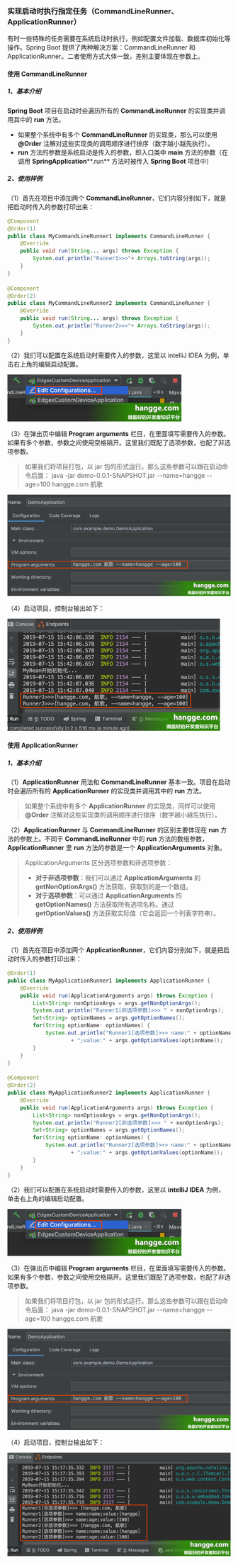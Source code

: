 ### 实现启动时执行指定任务（CommandLineRunner、ApplicationRunner）

有时一些特殊的任务需要在系统启动时执行，例如配置文件加载、数据库初始化等操作。Spring Boot 提供了两种解决方案：CommandLineRunner 和 ApplicationRunner。二者使用方式大体一致，差别主要体现在参数上。

#### 使用 CommandLineRunner

##### 1、基本介绍

**Spring Boot** 项目在启动时会遍历所有的 **CommandLineRunner** 的实现类并调用其中的 **run** 方法。

- 如果整个系统中有多个 **CommandLineRunner** 的实现类，那么可以使用 **@Order** 注解对这些实现类的调用顺序进行排序（数字越小越先执行）。
- **run** 方法的参数是系统启动是传入的参数，即入口类中 **main** 方法的参数（在调用 **SpringApplication****.run** 方法时被传入 **Spring Boot** 项目中）

##### 2、使用样例

（1）首先在项目中添加两个 **CommandLineRunner**，它们内容分别如下，就是把启动时传入的参数打印出来：

```java
@Component
@Order(1)
public class MyCommandLineRunner1 implements CommandLineRunner {
    @Override
    public void run(String... args) throws Exception {
        System.out.println("Runner1>>>"+ Arrays.toString(args));
    }
}
 
@Component
@Order(2)
public class MyCommandLineRunner2 implements CommandLineRunner {
    @Override
    public void run(String... args) throws Exception {
        System.out.println("Runner2>>>"+ Arrays.toString(args));
    }
}
```

（2）我们可以配置在系统启动时需要传入的参数，这里以 intelliJ IDEA 为例，单击右上角的编辑启动配置。

![原文:SpringBoot - 实现启动时执行指定任务（CommandLineRunner、ApplicationRunner）](实现启动时执行指定任务（CommandLineRunner、ApplicationRunner）.assets/201907151444328495.png)

（3）在弹出页中编辑 **Program arguments** 栏目，在里面填写需要传入的参数。如果有多个参数，参数之间使用空格隔开。这里我们既配了选项参数，也配了非选项参数。

>如果我们将项目打包，以 jar 包的形式运行。那么这些参数可以跟在启动命令后面：
>java  -jar demo-0.0.1-SNAPSHOT.jar --name=hangge --age=100 hangge.com 航歌

![原文:SpringBoot - 实现启动时执行指定任务（CommandLineRunner、ApplicationRunner）](实现启动时执行指定任务（CommandLineRunner、ApplicationRunner）.assets/2019071515351449817.png)

（4）启动项目，控制台输出如下：

![原文:SpringBoot - 实现启动时执行指定任务（CommandLineRunner、ApplicationRunner）](实现启动时执行指定任务（CommandLineRunner、ApplicationRunner）.assets/2019071515440392897.png)



#### 使用 ApplicationRunner

##### 1、基本介绍

（1）**ApplicationRunner** 用法和 **CommandLineRunner** 基本一致。项目在启动时会遍历所有的 **ApplicationRunner** 的实现类并调用其中的 **run** 方法。

>如果整个系统中有多个 **ApplicationRunner** 的实现类，同样可以使用 **@Order** 注解对这些实现类的调用顺序进行排序（数字越小越先执行）。

（2）**ApplicationRunner** 与 **CommandLineRunner** 的区别主要体现在 **run** 方法的参数上。不同于 **CommandLineRunner** 中的 **run** 方法的数组参数，**ApplicationRunner** 里 **run** 方法的参数是一个 **ApplicationArguments** 对象。

> ApplicationArguments 区分选项参数和非选项参数：
>
> - **对于非选项参数**：我们可以通过 **ApplicationArguments** 的 **getNonOptionArgs()** 方法获取，获取到的是一个数组。
> - **对于选项参数**：可以通过 **ApplicationArguments** 的 **getOptionNames()** 方法获取所有选项名称。通过 **getOptionValues()** 方法获取实际值（它会返回一个列表字符串）。

##### 2、使用样例

（1）首先在项目中添加两个 **ApplicationRunner**，它们内容分别如下，就是把启动时传入的参数打印出来：

```java
@Order(1)
public class MyApplicationRunner1 implements ApplicationRunner {
    @Override
    public void run(ApplicationArguments args) throws Exception {
        List<String> nonOptionArgs = args.getNonOptionArgs();
        System.out.println("Runner1[非选项参数]>>> " + nonOptionArgs);
        Set<String> optionNames = args.getOptionNames();
        for(String optionName: optionNames) {
            System.out.println("Runner1[选项参数]>>> name:" + optionName
                    + ";value:" + args.getOptionValues(optionName));
        }
    }
}
 
@Component
@Order(2)
public class MyApplicationRunner2 implements ApplicationRunner {
    @Override
    public void run(ApplicationArguments args) throws Exception {
        List<String> nonOptionArgs = args.getNonOptionArgs();
        System.out.println("Runner2[非选项参数]>>> " + nonOptionArgs);
        Set<String> optionNames = args.getOptionNames();
        for(String optionName: optionNames) {
            System.out.println("Runner2[选项参数]>>> name:" + optionName
                    + ";value:" + args.getOptionValues(optionName));
        }
    }
}
```

（2）我们可以配置在系统启动时需要传入的参数，这里以 **intelliJ IDEA** 为例，单击右上角的编辑启动配置。

![原文:SpringBoot - 实现启动时执行指定任务（CommandLineRunner、ApplicationRunner）](实现启动时执行指定任务（CommandLineRunner、ApplicationRunner）.assets/201907151444328495-1638450405888.png)

（3）在弹出页中编辑 **Program arguments** 栏目，在里面填写需要传入的参数。如果有多个参数，参数之间使用空格隔开。这里我们既配了选项参数，也配了非选项参数。

>如果我们将项目打包，以 jar 包的形式运行。那么这些参数可以跟在启动命令后面：
>java -jar demo-0.0.1-SNAPSHOT.jar --name=hangge --age=100 hangge.com 航歌

![原文:SpringBoot - 实现启动时执行指定任务（CommandLineRunner、ApplicationRunner）](实现启动时执行指定任务（CommandLineRunner、ApplicationRunner）.assets/2019071515351449817-1638450435100.png)

（4）启动项目，控制台输出如下：

![原文:SpringBoot - 实现启动时执行指定任务（CommandLineRunner、ApplicationRunner）](实现启动时执行指定任务（CommandLineRunner、ApplicationRunner）.assets/2019071515361438874.png)

